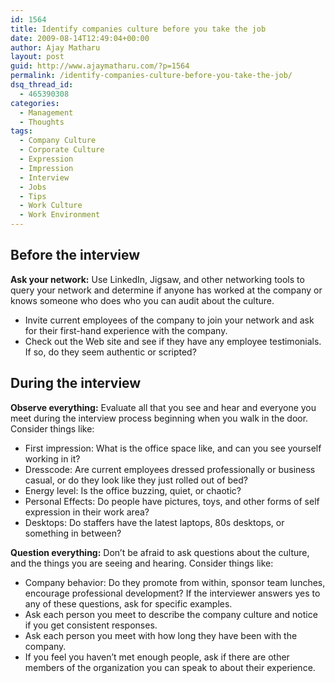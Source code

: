 ```yaml
---
id: 1564
title: Identify companies culture before you take the job
date: 2009-08-14T12:49:04+00:00
author: Ajay Matharu
layout: post
guid: http://www.ajaymatharu.com/?p=1564
permalink: /identify-companies-culture-before-you-take-the-job/
dsq_thread_id:
  - 465390308
categories:
  - Management
  - Thoughts
tags:
  - Company Culture
  - Corporate Culture
  - Expression
  - Impression
  - Interview
  - Jobs
  - Tips
  - Work Culture
  - Work Environment
---
```

## Before the interview

**Ask your network:** Use LinkedIn, Jigsaw, and other networking tools to query your network and determine if anyone has worked at the company or knows someone who does who you can audit about the culture.

  * Invite current employees of the company to join your network and ask for their first-hand experience with the company.
  * Check out the Web site and see if they have any employee testimonials. If so, do they seem authentic or scripted?

## During the interview

**Observe everything:** Evaluate all that you see and hear and everyone you meet during the interview process beginning when you walk in the door. Consider things like:

  * First impression: What is the office space like, and can you see yourself working in it?
  * Dresscode: Are current employees dressed professionally or business casual, or do they look like they just rolled out of bed?
  * Energy level: Is the office buzzing, quiet, or chaotic?
  * Personal Effects: Do people have pictures, toys, and other forms of self expression in their work area?
  * Desktops: Do staffers have the latest laptops, 80s desktops, or something in between?

**Question everything:** Don’t be afraid to ask questions about the culture, and the things you are seeing and hearing. Consider things like:

  * Company behavior: Do they promote from within, sponsor team lunches, encourage professional development? If the interviewer answers yes to any of these questions, ask for specific examples.
  * Ask each person you meet to describe the company culture and notice if you get consistent responses.
  * Ask each person you meet with how long they have been with the company.
  * If you feel you haven’t met enough people, ask if there are other members of the organization you can speak to about their experience.